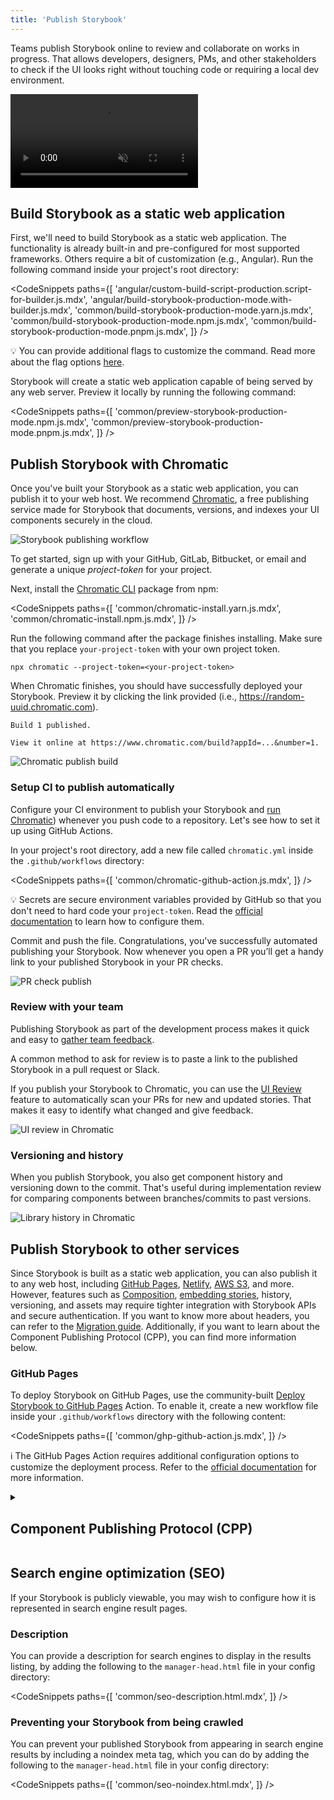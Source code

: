 ```yaml
---
title: 'Publish Storybook'
---
```


<YouTubeCallout id="zhrboql8UuU" title="How to Test UI AUTOMATICALLY — Storybook and Chromatic" />

Teams publish Storybook online to review and collaborate on works in progress. That allows developers, designers, PMs, and other stakeholders to check if the UI looks right without touching code or requiring a local dev environment.

<video autoPlay muted playsInline loop>
  <source
    src="storybook-workflow-publish.mp4"
    type="video/mp4"
  />
</video>

## Build Storybook as a static web application

First, we'll need to build Storybook as a static web application. The functionality is already built-in and pre-configured for most supported frameworks. Others require a bit of customization (e.g., Angular). Run the following command inside your project's root directory:

<!-- prettier-ignore-start -->

<CodeSnippets
  paths={[
    'angular/custom-build-script-production.script-for-builder.js.mdx',
    'angular/build-storybook-production-mode.with-builder.js.mdx',
    'common/build-storybook-production-mode.yarn.js.mdx',
    'common/build-storybook-production-mode.npm.js.mdx',
    'common/build-storybook-production-mode.pnpm.js.mdx',
  ]}
/>

<!-- prettier-ignore-end -->

<div class="aside">

💡 You can provide additional flags to customize the command. Read more about the flag options [here](../api/cli-options.md).

</div>

Storybook will create a static web application capable of being served by any web server. Preview it locally by running the following command:

<!-- prettier-ignore-start -->

<CodeSnippets
  paths={[
    'common/preview-storybook-production-mode.npm.js.mdx',
    'common/preview-storybook-production-mode.pnpm.js.mdx',
  ]}
/>

<!-- prettier-ignore-end -->

## Publish Storybook with Chromatic

Once you've built your Storybook as a static web application, you can publish it to your web host. We recommend [Chromatic](https://www.chromatic.com/?utm_source=storybook_website&utm_medium=link&utm_campaign=storybook), a free publishing service made for Storybook that documents, versions, and indexes your UI components securely in the cloud.

![Storybook publishing workflow](./workflow-publish.png)

To get started, sign up with your GitHub, GitLab, Bitbucket, or email and generate a unique _project-token_ for your project.

Next, install the [Chromatic CLI](https://www.npmjs.com/package/chromatic) package from npm:

<!-- prettier-ignore-start -->

<CodeSnippets
  paths={[
    'common/chromatic-install.yarn.js.mdx',
    'common/chromatic-install.npm.js.mdx',
  ]}
/>

<!-- prettier-ignore-end -->

Run the following command after the package finishes installing. Make sure that you replace `your-project-token` with your own project token.

```shell
npx chromatic --project-token=<your-project-token>
```

When Chromatic finishes, you should have successfully deployed your Storybook. Preview it by clicking the link provided (i.e., https://random-uuid.chromatic.com).

```shell
Build 1 published.

View it online at https://www.chromatic.com/build?appId=...&number=1.
```

![Chromatic publish build](./build-publish-only.png)

### Setup CI to publish automatically

Configure your CI environment to publish your Storybook and [run Chromatic](https://www.chromatic.com/docs/ci?utm_source=storybook_website&utm_medium=link&utm_campaign=storybook)) whenever you push code to a repository. Let's see how to set it up using GitHub Actions.

In your project's root directory, add a new file called `chromatic.yml` inside the `.github/workflows` directory:

<!-- prettier-ignore-start -->

<CodeSnippets
  paths={[
    'common/chromatic-github-action.js.mdx',
  ]}
/>

<!-- prettier-ignore-end -->

<div class="aside">

💡 Secrets are secure environment variables provided by GitHub so that you don't need to hard code your `project-token`. Read the [official documentation](https://docs.github.com/en/actions/security-guides/encrypted-secrets#creating-encrypted-secrets-for-a-repository) to learn how to configure them.

</div>

Commit and push the file. Congratulations, you've successfully automated publishing your Storybook. Now whenever you open a PR you’ll get a handy link to your published Storybook in your PR checks.

![PR check publish](./prbadge-publish.png)

### Review with your team

Publishing Storybook as part of the development process makes it quick and easy to [gather team feedback](https://storybook.js.org/tutorials/design-systems-for-developers/react/en/review/).

A common method to ask for review is to paste a link to the published Storybook in a pull request or Slack.

If you publish your Storybook to Chromatic, you can use the [UI Review](https://www.chromatic.com/features/publish?utm_source=storybook_website&utm_medium=link&utm_campaign=storybook) feature to automatically scan your PRs for new and updated stories. That makes it easy to identify what changed and give feedback.

![UI review in Chromatic](./workflow-uireview.png)

### Versioning and history

When you publish Storybook, you also get component history and versioning down to the commit. That's useful during implementation review for comparing components between branches/commits to past versions.

![Library history in Chromatic](./workflow-history-versioning.png)

 ## Publish Storybook to other services

Since Storybook is built as a static web application, you can also publish it to any web host, including [GitHub Pages](https://docs.github.com/en/pages), [Netlify](https://www.netlify.com/), [AWS S3](https://aws.amazon.com/s3/), and more. However, features such as [Composition](./storybook-composition.md), [embedding stories](./embed.md), history, versioning, and assets may require tighter integration with Storybook APIs and secure authentication. If you want to know more about headers, you can refer to the [Migration guide](https://github.com/storybookjs/storybook/blob/main/MIGRATION.md#deploying-build-artifacts). Additionally, if you want to learn about the Component Publishing Protocol (CPP), you can find more information below.

### GitHub Pages

To deploy Storybook on GitHub Pages, use the community-built [Deploy Storybook to GitHub Pages](https://github.com/bitovi/github-actions-storybook-to-github-pages) Action. To enable it, create a new workflow file inside your `.github/workflows` directory with the following content:


<!-- prettier-ignore-start -->

<CodeSnippets
  paths={[
    'common/ghp-github-action.js.mdx',
  ]}
/>

<!-- prettier-ignore-end -->

<div class="aside">

ℹ️ The GitHub Pages Action requires additional configuration options to customize the deployment process. Refer to the [official documentation](https://github.com/marketplace/actions/deploy-storybook-to-github-pages) for more information.

</div>


<details>

<summary><h2>Component Publishing Protocol (CPP)</h2></summary>

Storybook can communicate with services that host built Storybooks online. This enables features such as [Composition](./storybook-composition.md). We categorize services via compliance with the "Component Publishing Protocol" (CPP) with various levels of support in Storybook.

### CPP level 1

This level of service serves published Storybooks and makes the following available:

- Versioned endpoints, URLs that resolve to different published Storybooks depending on a `version=x.y.z` query parameter (where `x.y.z` is the released version of the package).
- Support for `/index.json` (formerly `/stories.json`) endpoint, which returns a list of stories and their metadata.
- Support for `/metadata.json` and the `releases` field.

Example: [Chromatic](https://www.chromatic.com/?utm_source=storybook_website&utm_medium=link&utm_campaign=storybook)

### CPP level 0

This level of service can serve published Storybooks but has no further integration with Storybook’s APIs.

Examples: [Netlify](https://www.netlify.com/), [S3](https://aws.amazon.com/en/s3/)

</details>

## Search engine optimization (SEO)

If your Storybook is publicly viewable, you may wish to configure how it is represented in search engine result pages.

### Description

You can provide a description for search engines to display in the results listing, by adding the following to the `manager-head.html` file in your config directory:

<!-- prettier-ignore-start -->

<CodeSnippets
  paths={[
    'common/seo-description.html.mdx',
  ]}
/>

<!-- prettier-ignore-end -->

### Preventing your Storybook from being crawled

You can prevent your published Storybook from appearing in search engine results by including a noindex meta tag, which you can do by adding the following to the `manager-head.html` file in your config directory:

<!-- prettier-ignore-start -->

<CodeSnippets
  paths={[
    'common/seo-noindex.html.mdx',
  ]}
/>

<!-- prettier-ignore-end -->
